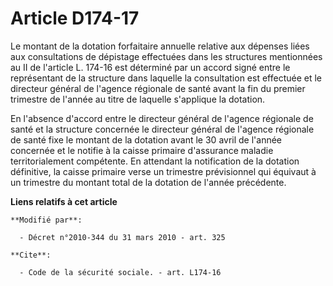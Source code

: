 # Article D174-17

Le montant de la dotation forfaitaire annuelle relative aux dépenses liées aux consultations de dépistage effectuées dans les
structures mentionnées au II de l'article L. 174-16 est déterminé par un accord signé entre le représentant de la structure
dans laquelle la consultation est effectuée et le directeur général de l'agence régionale de santé avant la fin du premier
trimestre de l'année au titre de laquelle s'applique la dotation. 

En l'absence d'accord entre le directeur général de l'agence régionale de santé et la structure concernée le directeur
général de l'agence régionale de santé fixe le montant de la dotation avant le 30 avril de l'année concernée et le notifie à
la caisse primaire d'assurance maladie territorialement compétente. En attendant la notification de la dotation définitive,
la caisse primaire verse un trimestre prévisionnel qui équivaut à un trimestre du montant total de la dotation de l'année
précédente.

**Liens relatifs à cet article**

	**Modifié par**:

	  - Décret n°2010-344 du 31 mars 2010 - art. 325

	**Cite**:

	  - Code de la sécurité sociale. - art. L174-16

